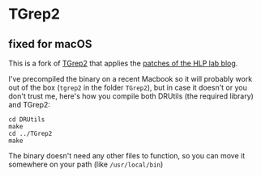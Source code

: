 # TGrep2
## fixed for macOS

This is a fork of [TGrep2](https://tedlab.mit.edu/~dr/Tgrep2/) that applies the [patches of the HLP lab blog](https://hlplab.wordpress.com/2011/02/09/compiling-tgrep2-on-an-intel-macintosh/).

I've precompiled the binary on a recent Macbook so it will probably work out of the box (`tgrep2` in the folder `TGrep2`), but in case it doesn't or you don't trust me, here's how you compile both DRUtils (the required library) and TGrep2:

    cd DRUtils
    make
    cd ../TGrep2
    make

The binary doesn't need any other files to function, so you can move it somewhere on your path (like `/usr/local/bin`)
